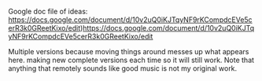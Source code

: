 
Google doc file of ideas: https://docs.google.com/document/d/10v2uQ0iKJTqyNF9rKCompdcEVe5cerR3k0GReetKixo/edit)https://docs.google.com/document/d/10v2uQ0iKJTqyNF9rKCompdcEVe5cerR3k0GReetKixo/edit

Multiple versions because moving things around messes up what appears here. making new complete versions each time so it will still work. Note that anything that remotely sounds like good music is not my original work.
